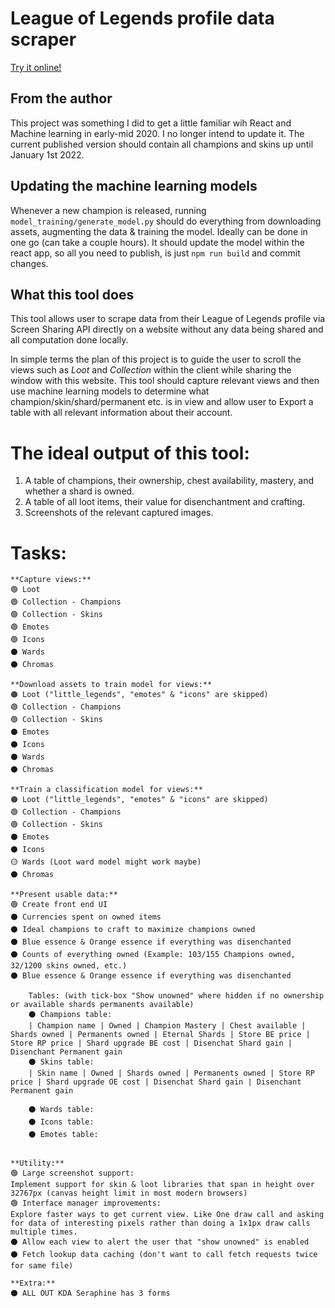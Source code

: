 # League of Legends profile data scraper

[Try it online!](https://abrman.github.io/lol-profile-data-scraper/)

## From the author

This project was something I did to get a little familiar wih React and Machine learning in early-mid 2020. I no longer intend to update it.
The current published version should contain all champions and skins up until January 1st 2022.

## Updating the machine learning models

Whenever a new champion is released, running `model_training/generate_model.py` should do everything from downloading assets, augmenting the data & training the model. Ideally can be done in one go (can take a couple hours). It should update the model within the react app, so all you need to publish, is just `npm run build` and commit changes.

## What this tool does

This tool allows user to scrape data from their League of Legends profile via Screen Sharing API directly on a website without any data being shared and all computation done locally.

In simple terms the plan of this project is to guide the user to scroll the views such as _Loot_ and _Collection_ within the client while sharing the window with this website. This tool should capture relevant views and then use machine learning models to determine what champion/skin/shard/permanent etc. is in view and allow user to Export a table with all relevant information about their account.

# The ideal output of this tool:

1. A table of champions, their ownership, chest availability, mastery, and whether a shard is owned.
2. A table of all loot items, their value for disenchantment and crafting.
3. Screenshots of the relevant captured images.

# Tasks:

```
**Capture views:**
🟢 Loot
🟢 Collection - Champions
🟢 Collection - Skins
🟢 Emotes
🟢 Icons
⚫ Wards
⚫ Chromas

**Download assets to train model for views:**
🟠 Loot ("little_legends", "emotes" & "icons" are skipped)
🟢 Collection - Champions
🟢 Collection - Skins
⚫ Emotes
⚫ Icons
⚫ Wards
⚫ Chromas

**Train a classification model for views:**
🟠 Loot ("little_legends", "emotes" & "icons" are skipped)
🟢 Collection - Champions
🟢 Collection - Skins
⚫ Emotes
⚫ Icons
🟡 Wards (Loot ward model might work maybe)
⚫ Chromas

**Present usable data:**
🟢 Create front end UI
⚫ Currencies spent on owned items
⚫ Ideal champions to craft to maximize champions owned
⚫ Blue essence & Orange essence if everything was disenchanted
⚫ Counts of everything owned (Example: 103/155 Champions owned, 32/1200 skins owned, etc.)
⚫ Blue essence & Orange essence if everything was disenchanted

	Tables: (with tick-box "Show unowned" where hidden if no ownership or available shards permanents available)
    ⚫ Champions table:
    | Champion name | Owned | Champion Mastery | Chest available | Shards owned | Permanents owned | Eternal Shards | Store BE price | Store RP price | Shard upgrade BE cost | Disenchat Shard gain | Disenchant Permanent gain
    ⚫ Skins table:
    | Skin name | Owned | Shards owned | Permanents owned | Store RP price | Shard upgrade OE cost | Disenchat Shard gain | Disenchant Permanent gain

    ⚫ Wards table:
    ⚫ Icons table:
    ⚫ Emotes table:


**Utility:**
🟢 Large screenshot support:
Implement support for skin & loot libraries that span in height over 32767px (canvas height limit in most modern browsers)
🟢 Interface manager improvements:
Explore faster ways to get current view. Like One draw call and asking for data of interesting pixels rather than doing a 1x1px draw calls multiple times.
⚫ Allow each view to alert the user that "show unowned" is enabled
⚫ Fetch lookup data caching (don't want to call fetch requests twice for same file)

**Extra:**
⚫ ALL OUT KDA Seraphine has 3 forms
```

